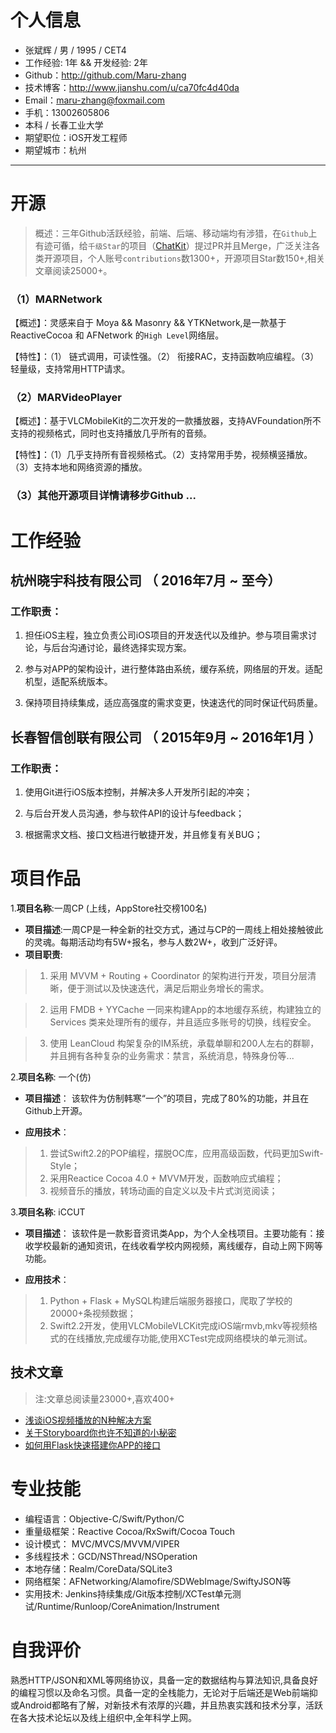 
# 个人信息

 - 张斌辉 / 男 / 1995 / CET4
 - 工作经验: 1年 && 开发经验: 2年
 - Github：http://github.com/Maru-zhang 
 - 技术博客：http://www.jianshu.com/u/ca70fc4d40da
 - Email：maru-zhang@foxmail.com
 - 手机：13002605806
 - 本科 / 长春工业大学
 - 期望职位：iOS开发工程师
 - 期望城市：杭州

---

# 开源
> 概述：三年Github活跃经验，前端、后端、移动端均有涉猎，在`Github`上有迹可循，给`千级Star`的项目（[ChatKit](https://github.com/leancloud/ChatKit-OC)）提过PR并且Merge，广泛关注各类开源项目，个人账号`contributions`数1300+，开源项目Star数150+,相关文章阅读25000+。

### （1）MARNetwork

【概述】：灵感来自于 Moya && Masonry && YTKNetwork,是一款基于 ReactiveCocoa 和 AFNetwork 的`High Level`网络层。

【特性】：（1） 链式调用，可读性强。（2） 衔接RAC，支持函数响应编程。（3）轻量级，支持常用HTTP请求。

### （2）MARVideoPlayer

【概述】：基于VLCMobileKit的二次开发的一款播放器，支持AVFoundation所不支持的视频格式，同时也支持播放几乎所有的音频。

【特性】：（1）几乎支持所有音视频格式。（2）支持常用手势，视频横竖播放。（3）支持本地和网络资源的播放。

### （3）其他开源项目详情请移步Github ...
# 工作经验

## 杭州晓宇科技有限公司 （ 2016年7月 ~ 至今）

### 工作职责：

1. 担任iOS主程，独立负责公司iOS项目的开发迭代以及维护。参与项目需求讨论，与后台沟通讨论，最终选择实现方案。

2. 参与对APP的架构设计，进行整体路由系统，缓存系统，网络层的开发。适配机型，适配系统版本。

3. 保持项目持续集成，适应高强度的需求变更，快速迭代的同时保证代码质量。

## 长春智信创联有限公司 （ 2015年9月 ~ 2016年1月 ）

### 工作职责：

1. 使用Git进行iOS版本控制，并解决多人开发所引起的冲突；

2. 与后台开发人员沟通，参与软件API的设计与feedback；

3. 根据需求文档、接口文档进行敏捷开发，并且修复有关BUG；

# 项目作品

1.**项目名称**:一周CP (上线，AppStore社交榜100名)

* **项目描述**:一周CP是一种全新的社交方式，通过与CP的一周线上相处接触彼此的灵魂。每期活动均有5W+报名，参与人数2W+，收到广泛好评。
* **项目职责**:


> 1. 采用 MVVM + Routing + Coordinator 的架构进行开发，项目分层清晰，便于测试以及快速迭代，满足后期业务增长的需求。

> 2. 运用 FMDB + YYCache 一同来构建App的本地缓存系统，构建独立的 Services 类来处理所有的缓存，并且适应多账号的切换，线程安全。

> 3. 使用 LeanCloud 构架复杂的IM系统，承载单聊和200人左右的群聊，并且拥有各种复杂的业务需求：禁言，系统消息，特殊身份等...


2.**项目名称**: 一个(仿)

* **项目描述**： 该软件为仿制韩寒“一个”的项目，完成了80%的功能，并且在Github上开源。

* **应用技术**： 

> 1. 尝试Swift2.2的POP编程，摆脱OC库，应用高级函数，代码更加Swift-Style；
> 2. 采用Reactice Cocoa 4.0 + MVVM开发，函数响应式编程；
> 3. 视频音乐的播放，转场动画的自定义以及卡片式浏览阅读；


3.**项目名称**: iCCUT

* **项目描述**： 该软件是一款影音资讯类App，为个人全栈项目。主要功能有：接收学校最新的通知资讯，在线收看学校内网视频，离线缓存，自动上网下网等功能。

* **应用技术**： 

> 1. Python + Flask + MySQL构建后端服务器接口，爬取了学校的20000+条视频数据；
> 2. Swift2.2开发，使用VLCMobileVLCKit完成iOS端rmvb,mkv等视频格式的在线播放,完成缓存功能,使用XCTest完成网络模块的单元测试。

## 技术文章
> 注:文章总阅读量23000+,喜欢400+

- [浅谈iOS视频播放的N种解决方案](http://www.jianshu.com/p/3618a9116660)
- [关于Storyboard你也许不知道的小秘密](http://www.jianshu.com/p/0a7974ddd355)
- [如何用Flask快速搭建你APP的接口](http://www.jianshu.com/p/0c3bd0230564) 

# 专业技能

- 编程语言：Objective-C/Swift/Python/C
- 重量级框架：Reactive Cocoa/RxSwift/Cocoa Touch
- 设计模式： MVC/MVCS/MVVM/VIPER
- 多线程技术：GCD/NSThread/NSOperation
- 本地存储：Realm/CoreData/SQLite3
- 网络框架：AFNetworking/Alamofire/SDWebImage/SwiftyJSON等
- 实用技术: Jenkins持续集成/Git版本控制/XCTest单元测试/Runtime/Runloop/CoreAnimation/Instrument

# 自我评价

熟悉HTTP/JSON和XML等网络协议，具备一定的数据结构与算法知识,具备良好的编程习惯以及命名习惯。具备一定的全栈能力，无论对于后端还是Web前端抑或Android都略有了解，对新技术有浓厚的兴趣，并且热衷实践和技术分享，活跃在各大技术论坛以及线上组织中,全年科学上网。


